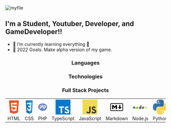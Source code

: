 ![myfile](https://raw.githubusercontent.com/Tigryla/Tigryla/main/profile.gif)
<h2 align='left'> I'm a Student, Youtuber, Developer, and GameDeveloper!!</h2>

- 🌱 I’m currently learning everything 🤣
- 🥅 2022 Goals: Make alpha version of my game.

### <h3 align='center'>Languages</h2>
<table>
  <tr>
    <td align="center" width="96">
      <a href="#">
        <img src="./img/html-original.svg" width="48" height="48" alt="HTML" />
      </a>
      <br>HTML
    </td>
    <td align="center" width="96">
      <a href="">
        <img src="./img/css-original.svg" width="48" height="48" alt="CSS" />
      </a>
      <br>CSS
    </td>
    <td align="center" width="96">
      <a href="#">
        <img src="./img/php-original.svg" width="48" height="48" alt="PHP" />
      </a>
      <br>PHP
    </td>
    <td align="center" width="96">
      <a href="#macropower-tech">
        <img src="./img/typescript-original.svg" width="48" height="48" alt="TypeScript" />
      </a>
      <br>TypeScript
    </td>
    <td align="center" width="96">
      <a href="#">
        <img src="./img/javascript-original.svg" width="48" height="48" alt="JavaScript" />
      </a>
      <br>JavaScript
    </td>
    <td align="center" width="96">
      <a href="#" >
        <img src="./img/markdown-original.svg" width="48" height="48" alt="Markdown" />
      </a>
      <br>Markdown
    </td>
    <td align="center" width="96">
      <a href="#">
        <img src="./img/nodejs-original.svg" width="48" height="48" alt="Node.js" />
      </a>
      <br>Node.js
    </td>
    <td align="center" width="96">
      <a href="#">
        <img src="./img/python-original.svg" width="48" height="48" alt="Python" />
      </a>
      <br>Python
    </td>
    <td align="center" width="96">
      <a href="#">
        <img src="./img/csharp-original.svg" width="48" height="48" alt="C#" />
      </a>
      <br>C#
    </td>
  </tr>

### <h3 align='center'>Technologies</h2>


### <h3 align='center'>Full Stack Projects</h2>